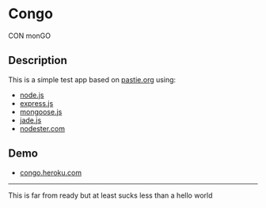 # Congo
   CON monGO
## Description
   This is a simple test app based on [pastie.org](http://www.pastie.org) using:

 * [node.js](http://www.node.org)
 * [express.js](http://www.expressjs.com)
 * [mongoose.js](http://www.mongoosejs.com)
 * [jade.js](http://www.jade-lang.com)
 * [nodester.com](http://www.nodester.com)

## Demo
 * [congo.heroku.com](http://www.nodester.com)
----------
  This is far from ready but at least sucks less than a hello world
